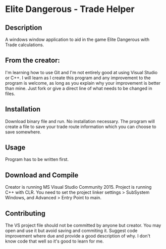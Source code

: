 # Elite Dangerous - Trade Helper

## Description
A windows window application to aid in the game Elite Dangerous with Trade calculations.

## From the creator:
I'm learning how to use Git and I'm not entirely good at using Visual Studio or C++. I will learn as I create this program and any improvement to the program is welcome, as long as you explain why your improvement is better than mine. Just fork or give a direct line of what needs to be changed in files.

## Installation
Download binary file and run. No installation necessary. The program will create a file to save your trade route information which you can choose to save somewhere.

## Usage
Program has to be written first.

## Download and Compile
Creator is running MS Visual Studio Community 2015.
Project is running C++ with CLR.
You need to set the project linker settings > SubSystem Windows, and Advanced > Entry Point to main.

## Contributing
The VS project file should not be committed by anyone but creator. You may open and use it but avoid saving and commiting it.
Suggest code improvement where due and provide a good description of why. I don't know code that well so it's good to learn for me.
